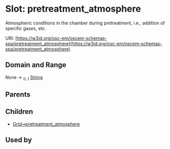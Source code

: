 
# Slot: pretreatment_atmosphere

Atmospheric conditions in the chamber during pretreatment, i.e., addition of specific gases, etc.

URI: [https://w3id.org/osc-em/oscem-schemas-spa/pretreatment_atmosphere](https://w3id.org/osc-em/oscem-schemas-spa/pretreatment_atmosphere)


## Domain and Range

None &#8594;  <sub>0..1</sub> [String](types/String.md)

## Parents


## Children

 *  [Grid➞pretreatment_atmosphere](Grid_pretreatment_atmosphere.md)

## Used by

